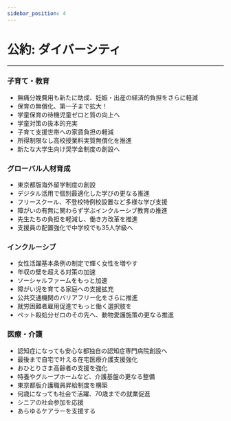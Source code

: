 ```yaml
---
sidebar_position: 4
---
```


# 公約: ダイバーシティ
-----------------------

### 子育て・教育
- 無痛分娩費用も新たに助成、妊娠・出産の経済的負担をさらに軽減
- 保育の無償化、第一子まで拡大！
- 学童保育の待機児童ゼロと質の向上へ
- 学童対策の抜本的充実
- 子育て支援世帯への家賃負担の軽減
- 所得制限なし高校授業料実質無償化を推進
- 新たな大学生向け奨学金制度の創設へ

### グローバル人材育成
- 東京都版海外留学制度の創設
- デジタル活用で個別最適化した学びの更なる推進
- フリースクール、不登校特例校設置など多様な学び支援
- 障がいの有無に関わらず学ぶインクルーシブ教育の推進
- 先生たちの負担を軽減し、働き方改革を推進
- 支援員の配置強化で中学校でも35人学級へ

### インクルーシブ
- 女性活躍基本条例の制定で輝く女性を増やす
- 年収の壁を超える対策の加速
- ソーシャルファームをもっと加速
- 障がい児を育てる家庭への支援拡充
- 公共交通機関のバリアフリー化をさらに推進
- 就労困難者雇用促進でもっと働く選択肢を
- ペット殺処分ゼロのその先へ、動物愛護施策の更なる推進

### 医療・介護
- 認知症になっても安心な都独自の認知症専門病院創設へ
- 最後まで自宅で叶える在宅医療介護支援強化
- おひとりさま高齢者の支援を強化
- 特養やグループホームなど、介護基盤の更なる整備
- 東京都版介護職員昇給制度を構築
- 何歳になっても社会で活躍、70歳までの就業促進
- シニアの社会参加を応援
- あらゆるケアラーを支援する
